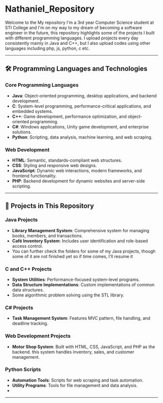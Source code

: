 # Nathaniel_Repository

Welcome to the My repository
I'm a 3rd year Computer Science student at STI College and I'm on my way to my dream of becoming a software engineer in the future, this repository highlights some of the projects I built with different programming languages. I upload projects every day consistently mainly in Java and C++, but I also upload codes using other languages including php, js, python, c etc.

---

## 🛠️ Programming Languages and Technologies

### Core Programming Languages
- **Java**: Object-oriented programming, desktop applications, and backend development.
- **C**: System-level programming, performance-critical applications, and embedded systems.
- **C++**: Game development, performance optimization, and object-oriented programming.
- **C#**: Windows applications, Unity game development, and enterprise solutions.
- **Python**: Scripting, data analysis, machine learning, and web scraping.

### Web Development
- **HTML**: Semantic, standards-compliant web structures.
- **CSS**: Styling and responsive web designs.
- **JavaScript**: Dynamic web interactions, modern frameworks, and frontend functionality.
- **PHP**: Backend development for dynamic websites and server-side scripting.

---

## 📁 Projects in This Repository

### Java Projects
- **Library Management System**: Comprehensive system for managing books, members, and transactions.
- **Café Inventory System**: Includes user identification and role-based access control.
- You can further check the folders for some of my Java projects, though some of it are not finished yet so if time comes, I'll resume it

### C and C++ Projects
- **System Utilities**: Performance-focused system-level programs.
- **Data Structure Implementations**: Custom implementations of common data structures.
- Some algorithmic problem solving using the STL library.

### C# Projects
- **Task Management System**: Features MVC pattern, file handling, and deadline tracking.

### Web Development Projects
- **Motor Shop System**: Built with HTML, CSS, JavaScript, and PHP as the backend. this system handles inventory, sales, and customer management.

### Python Scripts
- **Automation Tools**: Scripts for web scraping and task automation.
- **Utility Programs**: Tools for file management and data analysis.
- 
---
